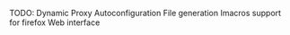 TODO:
  Dynamic Proxy Autoconfiguration File generation
  Imacros support for firefox
  Web interface
